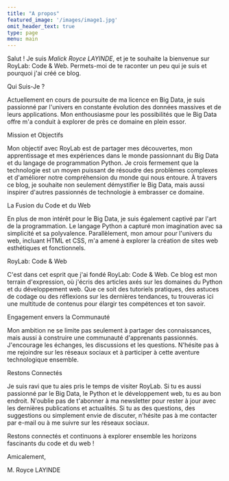 ```yaml
---
title: "A propos"
featured_image: '/images/image1.jpg'  
omit_header_text: true
type: page
menu: main
---
```

Salut ! Je suis <em>Malick Royce LAYINDE</em>, et je te souhaite la bienvenue sur RoyLab: Code & Web. Permets-moi de te raconter un peu qui je suis et pourquoi j'ai créé ce blog.

Qui Suis-Je ?

Actuellement en cours de poursuite de ma licence en Big Data, je suis passionné par l'univers en constante évolution des données massives et de leurs applications. Mon enthousiasme pour les possibilités que le Big Data offre m'a conduit à explorer de près ce domaine en plein essor.

Mission et Objectifs

Mon objectif avec RoyLab est de partager mes découvertes, mon apprentissage et mes expériences dans le monde passionnant du Big Data et du langage de programmation Python. Je crois fermement que la technologie est un moyen puissant de résoudre des problèmes complexes et d'améliorer notre compréhension du monde qui nous entoure. À travers ce blog, je souhaite non seulement démystifier le Big Data, mais aussi inspirer d'autres passionnés de technologie à embrasser ce domaine.

La Fusion du Code et du Web

En plus de mon intérêt pour le Big Data, je suis également captivé par l'art de la programmation. Le langage Python a capturé mon imagination avec sa simplicité et sa polyvalence. Parallèlement, mon amour pour l'univers du web, incluant HTML et CSS, m'a amené à explorer la création de sites web esthétiques et fonctionnels.

RoyLab: Code & Web

C'est dans cet esprit que j'ai fondé RoyLab: Code & Web. Ce blog est mon terrain d'expression, où j'écris des articles axés sur les domaines du Python et du développement web. Que ce soit des tutoriels pratiques, des astuces de codage ou des réflexions sur les dernières tendances, tu trouveras ici une multitude de contenus pour élargir tes compétences et ton savoir.

Engagement envers la Communauté

Mon ambition ne se limite pas seulement à partager des connaissances, mais aussi à construire une communauté d'apprenants passionnés. J'encourage les échanges, les discussions et les questions. N'hésite pas à me rejoindre sur les réseaux sociaux et à participer à cette aventure technologique ensemble.

Restons Connectés

Je suis ravi que tu aies pris le temps de visiter RoyLab. Si tu es aussi passionné par le Big Data, le Python et le développement web, tu es au bon endroit. N'oublie pas de t'abonner à ma newsletter pour rester à jour avec les dernières publications et actualités. Si tu as des questions, des suggestions ou simplement envie de discuter, n'hésite pas à me contacter par e-mail ou à me suivre sur les réseaux sociaux.

Restons connectés et continuons à explorer ensemble les horizons fascinants du code et du web !

Amicalement,

M. Royce LAYINDE